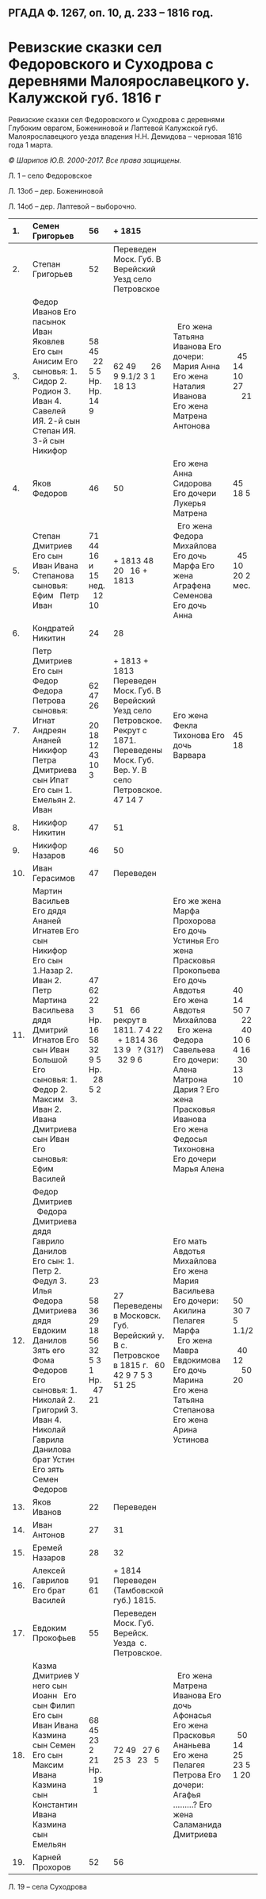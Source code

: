 ﻿
## РГАДА Ф. 1267, оп. 10, д. 233 – 1816 год. 


# Ревизские сказки сел Федоровского и Суходрова с деревнями Малоярославецкого у. Калужской губ. 1816 г

Ревизские сказки сел Федоровского и Суходрова с деревнями Глубоким оврагом, Божениновой и Лаптевой Калужской губ. Малоярославецкого уезда владения Н.Н. Демидова &ndash; черновая 1816 года 1 марта.

_© Шарипов Ю.В. 2000-2017. Все права защищены._


Л. 1 – село Федоровское



Л. 13об – дер. Божениновой



Л. 14об – дер. Лаптевой – выборочно.



|1.|Семен Григорьев|56|+ 1815| | |
| :- | :- | :- | :- | :- | :- |
|2.| Степан Григорьев    |52|Переведен Моск. Губ. В Верейский Уезд село Петровское| | |
|3.| Федор Иванов  Его пасынок Иван Яковлев        Его сын Анисим  Его сыновья: 1. Сидор  2. Родион  3. Иван  4. Савелей  ИЯ. 2-й сын Степан  ИЯ. 3-й сын Никифор | 58  45        22  5  5  Нр.  Нр.  14  9 | 62  49           26  9  9.1/2  3  1  18  13 |    Его жена Татьяна Иванова  Его дочери: Мария  Анна  Его жена Наталия Иванова              Его жена Матрена Антонова |    45  14  10  27              21 |
|4.| Яков Федоров       |46|50| Его жена Анна Сидорова  Его дочери Лукерья  Матрена | 45  18  5 |
|5.| Степан Дмитриев  Его сын Иван  Ивана Степанова сыновья: Ефим     Петр  Иван | 71  44     16 и 15 нед.     12  10 | + 1813  48     20     16  + 1813 |    Его жена Федора Михайлова  Его дочь Марфа  Его жена Аграфена Семенова  Его дочь Анна |    45  10  20  2 мес. |
|6.|Кондратей Никитин|24|28| | |
|7.| Петр Дмитриев  Его сын Федор  Федора Петрова сыновья: Игнат           Андреян  Ананей  Никифор  Петра Дмитриева сын Ипат  Его сын 1. Емельян  2. Иван | 62  47     26           20  18  12     43  10  3 | + 1813  + 1813     Переведен Моск. Губ. В Верейский Уезд село Петровское.  Рекрут с 1871.  Переведены Моск. Губ. Вер. У. В село Петровское.  47  14  7 |                               Его жена Фекла Тихонова  Его дочь Варвара    |                               45  18 |
|8.|Никифор Никитин|47|51| | |
|9.|Никифор Назаров|46|50| | |
|10.|Иван Герасимов|47|Переведен| | |
|11.| Мартин Васильев     Его дядя Ананей Игнатев  Его сын Никифор  Его сын 1.Назар  2. Иван  2. Петр  Мартина Васильева дядя Дмитрий Игнатов  Его сын Иван Большой  Его сыновья: 1. Федор  2. Максим     3. Иван  2. Ивана Дмитриева сын Иван  Его сыновья: Ефим  Василей | 47     62  22  3  Нр.  16     58  32  9  5     Нр.     28  5  2 | 51     66  рекрут в 1811.  7  4  22     + 1814  36  13  9     ? (31?)     32  9  6 | Его же жена Марфа Прохорова  Его дочь Устинья  Его жена Прасковья Прокопьева  Его дочь Авдотья        Его жена Авдотья Михайлова        Его жена Федора Савельева  Его дочери: Алена  Матрона  Дария  ? Его жена  Прасковья Иванова     Его жена Федосья Тихоновна  Его дочери Марья  Алена | 40  14  50  7        22        40  10  6  4  16     30  13  10 |
|12.| Федор Дмитриев           Федора Дмитриева дядя Гаврило Данилов  Его сын: 1. Петр  2. Федул  3. Илья  Федора Дмитриева дядя  Евдоким Данилов  Зять его Фома Федоров  Его сыновья: 1. Николай  2. Григорий  3. Иван  4. Николай  Гаврила Данилова брат Устин   Его зять Семен Федоров | 23              58  36  29  18     56  32  5  3  1  Нр.     47  21 | 27              Переведены в Московск. Губ. Верейский у. В с. Петровское в 1815 г.     60  42  9  7  5  3     51  25 | Его мать Авдотья Михайлова  Его жена Мария Васильева  Его дочери: Акилина  Пелагея  Марфа                    Его жена Мавра Евдокимова  Его дочь Марина              Его жена Татьяна Степанова  Его жена Арина Устинова | 50  30  7  5  1.1/2                    40  12              50  20 |
|13.|Яков Иванов|22|Переведен| | |
|14. |Иван Антонов|27|31| | |
|15.|Еремей Назаров|28|32| | |
|16.| Алексей Гаврилов  Его брат Василей | 91  61 | + 1814  Переведен (Тамбовской губ.) 1815. | | |
|17.|Евдоким Прокофьев|55|Переведен Моск. Губ. Верейск. Уезда  с. Петровское.| | |
|18.| Казма Дмитриев  У него сын Иоанн     Его сын Филип  Его сын Иван  Ивана Казмина сын Семен  Его сын Максим  Ивана Казмина сын Константин  Ивана Казмина сын Емельян | 68  45     23  2  21  Нр.     19     1 | 72  49     27  6  25  3     23     5 |    Его жена Матрена Иванова  Его дочь Афонасья  Его жена Прасковья Ананьева     Его жена Пелагея Петрова  Его дочери: Агафья  ………?  Его жена Саламанида Дмитриева |    50  14  25     23  5  1  20 |
|19.|Карней Прохоров|52|56| | |


Л. 19 – села Суходрова 
